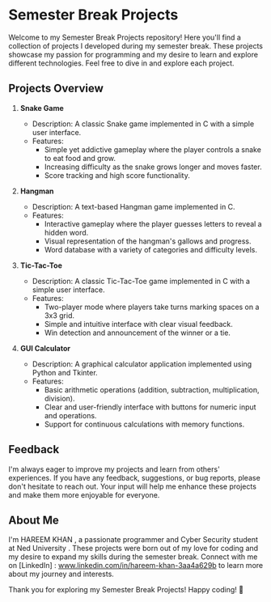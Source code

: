 # Semester Break Projects

Welcome to my Semester Break Projects repository! Here you'll find a collection of projects I developed during my semester break. These projects showcase my passion for programming and my desire to learn and explore different technologies. Feel free to dive in and explore each project.

## Projects Overview

1. **Snake Game**
   - Description: A classic Snake game implemented in C with a simple user interface.
   - Features:
     - Simple yet addictive gameplay where the player controls a snake to eat food and grow.
     - Increasing difficulty as the snake grows longer and moves faster.
     - Score tracking and high score functionality.

2. **Hangman**
   - Description: A text-based Hangman game implemented in C.
   - Features:
     - Interactive gameplay where the player guesses letters to reveal a hidden word.
     - Visual representation of the hangman's gallows and progress.
     - Word database with a variety of categories and difficulty levels.

3. **Tic-Tac-Toe**
   - Description: A classic Tic-Tac-Toe game implemented in C with a simple user interface.
   - Features:
     - Two-player mode where players take turns marking spaces on a 3x3 grid.
     - Simple and intuitive interface with clear visual feedback.
     - Win detection and announcement of the winner or a tie.

4. **GUI Calculator**
   - Description: A graphical calculator application implemented using Python and Tkinter.
   - Features:
     - Basic arithmetic operations (addition, subtraction, multiplication, division).
     - Clear and user-friendly interface with buttons for numeric input and operations.
     - Support for continuous calculations with memory functions.


## Feedback

I'm always eager to improve my projects and learn from others' experiences. If you have any feedback, suggestions, or bug reports, please don't hesitate to reach out. Your input will help me enhance these projects and make them more enjoyable for everyone.

## About Me

I'm HAREEM KHAN , a passionate programmer and Cyber Security student at Ned University . These projects were born out of my love for coding and my desire to expand my skills during the semester break. Connect with me on [LinkedIn] : www.linkedin.com/in/hareem-khan-3aa4a629b  to learn more about my journey and interests.

Thank you for exploring my Semester Break Projects! Happy coding! 🚀
